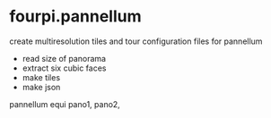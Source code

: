 # fourpi.pannellum


create multiresolution tiles and tour configuration files for pannellum

* read size of panorama
* extract six cubic faces 
* make tiles
* make json


pannellum equi pano1, pano2,

